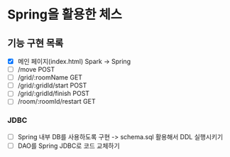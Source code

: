# Spring을 활용한 체스

## 기능 구현 목록
- [x] 메인 페이지(index.html) Spark -> Spring
- [ ] /move POST
- [ ] /grid/:roomName GET
- [ ] /grid/:gridId/start POST
- [ ] /grid/:gridId/finish POST
- [ ] /room/:roomId/restart GET

### JDBC
- [ ] Spring 내부 DB를 사용하도록 구현 
  -> schema.sql 활용해서 DDL 실행시키기
- [ ] DAO를 Spring JDBC로 코드 교체하기